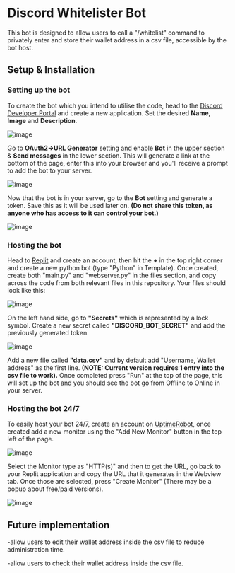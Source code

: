 # Discord Whitelister Bot
This bot is designed to allow users to call a "/whitelist" command to privately enter and store their wallet address in a csv file, accessible by the bot host.

## Setup & Installation

### Setting up the bot
To create the bot which you intend to utilise the code, head to the [Discord Developer Portal](https://discord.com/developers/) and create a new application.
Set the desired **Name**, **Image** and **Description**.

![image](https://user-images.githubusercontent.com/81049049/194106712-01729fe7-5ad9-40b6-b7c7-a9cf2a3791e2.png)

Go to **OAuth2->URL Generator** setting and enable **Bot** in the upper section & **Send messages** in the lower section. This will generate a link at the bottom of the page, enter this into your browser and you'll receive a prompt to add the bot to your server.

![image](https://user-images.githubusercontent.com/81049049/194107526-cd9a9c81-d667-4155-9801-131e8ccd259d.png)

Now that the bot is in your server, go to the **Bot** setting and generate a token. Save this as it will be used later on. **(Do not share this token, as anyone who has access to it can control your bot.)**

![image](https://user-images.githubusercontent.com/81049049/194106812-0ca8ae24-142c-414d-81eb-e0d3270136cf.png)

### Hosting the bot
Head to [Replit](https://replit.com/) and create an account, then hit the **+** in the top right corner and create a new python bot (type "Python" in Template). Once created, create both "main.py" and "webserver.py" in the files section, and copy across the code from both relevant files in this repository. Your files should look like this:

![image](https://user-images.githubusercontent.com/81049049/194103217-7d94ab2b-7f8d-459a-abee-d175047948ed.png)

On the left hand side, go to **"Secrets"** which is represented by a lock symbol. Create a new secret called **"DISCORD_BOT_SECRET"** and add the previously generated token.

![image](https://user-images.githubusercontent.com/81049049/194107887-39ad7d0e-4798-4813-a81e-b7d94f0d5370.png)

Add a new file called **"data.csv"** and by default add "Username, Wallet address" as the first line. **(NOTE: Current version requires 1 entry into the csv file to work).**
Once completed press "Run" at the top of the page, this will set up the bot and you should see the bot go from Offline to Online in your server.

### Hosting the bot 24/7

To easily host your bot 24/7, create an account on [UptimeRobot](https://uptimerobot.com/), once created add a new monitor using the "Add New Monitor" button in the top left of the page.

![image](https://user-images.githubusercontent.com/81049049/194108586-b8edbec6-d6d9-4915-88f4-80af819f6477.png)

Select the Monitor type as "HTTP(s)" and then to get the URL, go back to your Replit application and copy the URL that it generates in the Webview tab. Once those are selected, press "Create Monitor" (There may be a popup about free/paid versions).

![image](https://user-images.githubusercontent.com/81049049/194109382-8d6ddd80-f267-4194-9d33-d0ba1628cb23.png)

## Future implementation

-allow users to edit their wallet address inside the csv file to reduce administration time.

-allow users to check their wallet address inside the csv file.
